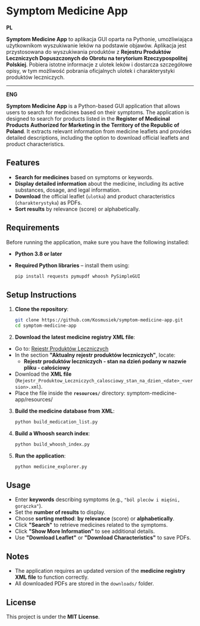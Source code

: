 # Symptom Medicine App


**PL**

**Symptom Medicine App** to aplikacja GUI oparta na Pythonie, umożliwiająca użytkownikom wyszukiwanie leków na podstawie objawów. Aplikacja jest przystosowana do wyszukiwania produktów z **Rejestru Produktów Leczniczych Dopuszczonych do Obrotu na terytorium Rzeczypospolitej Polskiej**. Pobiera istotne informacje z ulotek leków i dostarcza szczegółowe opisy, w tym możliwość pobrania oficjalnych ulotek i charakterystyki produktów leczniczych.


---

**ENG**

**Symptom Medicine App** is a Python-based GUI application that allows users to search for medicines based on their symptoms. The application is designed to search for products listed in the **Register of Medicinal Products Authorized for Marketing in the Territory of the Republic of Poland**. It extracts relevant information from medicine leaflets and provides detailed descriptions, including the option to download official leaflets and product characteristics.

## Features

- **Search for medicines** based on symptoms or keywords.
- **Display detailed information** about the medicine, including its active substances, dosage, and legal information.
- **Download** the official leaflet (`ulotka`) and product characteristics (`charakterystyka`) as PDFs.
- **Sort results** by relevance (score) or alphabetically.

## Requirements

Before running the application, make sure you have the following installed:

- **Python 3.8 or later**
- **Required Python libraries** – install them using:

  ```bash
  pip install requests pymupdf whoosh PySimpleGUI


## Setup Instructions

1. **Clone the repository**:

   ```bash
   git clone https://github.com/Kosmusiek/symptom-medicine-app.git
   cd symptom-medicine-app

2. **Download the latest medicine registry XML file**:
- Go to: [Rejestr Produktów Leczniczych](https://rejestry.ezdrowie.gov.pl/registry/rpl)
- In the section **"Aktualny rejestr produktów leczniczych"**, locate:
  - **Rejestr produktów leczniczych - stan na dzień podany w nazwie pliku - całościowy**
- Download the **XML file** (`Rejestr_Produktow_Leczniczych_calosciowy_stan_na_dzien_<date>_<version>.xml`).
- Place the file inside the **`resources/`** directory:
  symptom-medicine-app/resources/

3. **Build the medicine database from XML**:
    ```bash
    python build_medication_list.py

5. **Build a Whoosh search index**:
    ```bash
    python build_whoosh_index.py

4. **Run the application**:
   ```bash
   python medicine_explorer.py

## Usage

- Enter **keywords** describing symptoms (e.g., `"ból pleców i mięśni, gorączka"`).
- Set the **number of results** to display.
- Choose **sorting method**: **by relevance** (score) or **alphabetically**.
- Click **"Search"** to retrieve medicines related to the symptoms.
- Click **"Show More Information"** to see additional details.
- Use **"Download Leaflet"** or **"Download Characteristics"** to save PDFs.

## Notes

- The application requires an updated version of the **medicine registry XML file** to function correctly.
- All downloaded PDFs are stored in the `downloads/` folder.

## License

This project is under the **MIT License**.





